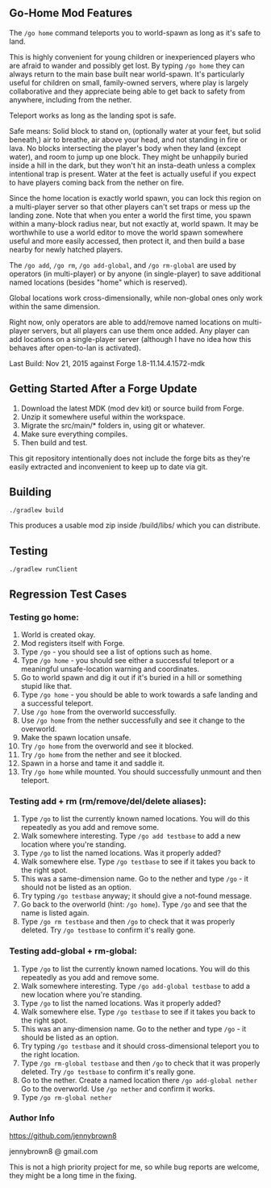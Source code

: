 Go-Home Mod Features
----------------------
The `/go home` command teleports you to world-spawn as long as it's safe to land.  

This is highly convenient for young children or inexperienced players who are afraid to wander
and possibly get lost.  By typing `/go home` they can always return to the main base built near
world-spawn.  It's particularly useful for children on small, family-owned servers, where play is 
largely collaborative and they appreciate being able to get back to safety from anywhere,
including from the nether.

Teleport works as long as the landing spot is safe. 

Safe means: Solid  block to stand on, (optionally water at your feet, but solid beneath,) air to breathe, air 
above your head, and not standing in fire or lava.  No blocks intersecting the player's 
body when they land (except water), and room to jump up one block.  They might be unhappily buried inside 
a hill in the dark, but they won't hit an insta-death unless a complex intentional trap is present.
Water at the feet is actually useful if you expect to have players coming back from the nether on fire.

Since the home location is exactly world spawn, you can lock this region on a multi-player server so
that other players can't set traps or mess up the landing zone.  Note that when you enter a world 
the first time, you spawn within a many-block radius near, but not exactly at, world spawn.  It may 
be worthwhile to use a world editor to move the world spawn somewhere useful and more easily 
accessed, then protect it, and then build a base nearby for newly hatched players.

The `/go add`, `/go rm`, `/go add-global`, and `/go rm-global` are used by operators (in multi-player) 
or by anyone (in single-player) to save additional named locations (besides "home" which is reserved).  

Global locations work  cross-dimensionally, while non-global ones only work within the same dimension.

Right now, only operators are able to add/remove named locations on multi-player servers, but 
all players can use them once added.  Any player can add locations on a single-player 
server (although I have no idea how this behaves after open-to-lan is activated).

Last Build: Nov 21, 2015 against Forge 1.8-11.14.4.1572-mdk


Getting Started After a Forge Update
-------------------------------------

1. Download the latest MDK (mod dev kit) or source build from Forge.
2. Unzip it somewhere useful within the workspace.
3. Migrate the src/main/* folders in, using git or whatever.
4. Make sure everything compiles.
5. Then build and test.

This git repository intentionally does not include the forge bits as they're easily extracted and inconvenient to
keep up to date via git.


Building
--------
`./gradlew build`

This produces a usable mod zip inside /build/libs/ which you can distribute.


Testing
-------
`./gradlew runClient`


Regression Test Cases
----------------------

### Testing go home:

1. World is created okay.
2. Mod registers itself with Forge.
3. Type `/go` - you should see a list of options such as home.
4. Type `/go home` - you should see either a successful teleport or a meaningful unsafe-location warning and coordinates.
5. Go to world spawn and dig it out if it's buried in a hill or something stupid like that.
6. Type `/go home` - you should be able to work towards a safe landing and a successful teleport.
7. Use `/go home` from the overworld successfully.
8. Use `/go home` from the nether successfully and see it change to the overworld.
9. Make the spawn location unsafe.  
10. Try `/go home` from the overworld and see it blocked.
11. Try `/go home` from the nether and see it blocked.
12. Spawn in a horse and tame it and saddle it.
13. Try `/go home` while mounted.  You should successfully unmount and then teleport.

### Testing add + rm (rm/remove/del/delete aliases):

1. Type `/go` to list the currently known named locations.  You will do this repeatedly as you add and remove some.
2. Walk somewhere interesting. Type `/go add testbase` to add a new location where you're standing.
3. Type `/go` to list the named locations.  Was it properly added?
4. Walk somewhere else.  Type `/go testbase` to see if it takes you back to the right spot.
5. This was a same-dimension name.  Go to the nether and type `/go` - it should not be listed as an option.  
6. Try typing `/go testbase` anyway; it should give a not-found message.
7. Go back to the overworld (hint: `/go home`).  Type `/go` and see that the name is listed again.
8. Type `/go rm testbase` and then `/go` to check that it was properly deleted.  Try `/go testbase` to confirm it's really gone.

### Testing add-global + rm-global:

1. Type `/go` to list the currently known named locations.  You will do this repeatedly as you add and remove some.
2. Walk somewhere interesting. Type `/go add-global testbase` to add a new location where you're standing.
3. Type `/go` to list the named locations.  Was it properly added?
4. Walk somewhere else.  Type `/go testbase` to see if it takes you back to the right spot.
5. This was an any-dimension name.  Go to the nether and type `/go` - it should be listed as an option.  
6. Try typing `/go testbase` and it should cross-dimensional teleport you to the right location.
7. Type `/go rm-global testbase` and then `/go` to check that it was properly deleted.  Try `/go testbase` to confirm it's really gone.
8. Go to the nether.  Create a named location there `/go add-global nether`  Go to the overworld.  Use `/go nether` and confirm it works.
9. Type `/go rm-global nether`


### Author Info

<https://github.com/jennybrown8>

jennybrown8 @ gmail.com

This is not a high priority project for me, so while bug reports are welcome, they might be a long time in the fixing.





